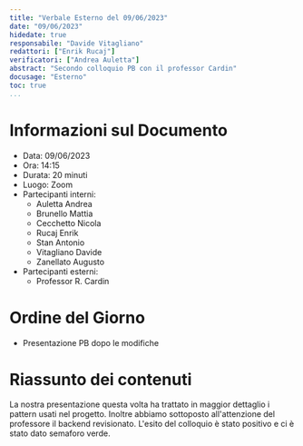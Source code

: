 ```yaml
---
title: "Verbale Esterno del 09/06/2023"
date: "09/06/2023"
hidedate: true
responsabile: "Davide Vitagliano"
redattori: ["Enrik Rucaj"]
verificatori: ["Andrea Auletta"]
abstract: "Secondo colloquio PB con il professor Cardin"
docusage: "Esterno"
toc: true
...
```


# Informazioni sul Documento

* Data: 09/06/2023
* Ora: 14:15
* Durata: 20 minuti
* Luogo: Zoom
* Partecipanti interni:
  * Auletta Andrea
  * Brunello Mattia
  * Cecchetto Nicola
  * Rucaj Enrik
  * Stan Antonio
  * Vitagliano Davide
  * Zanellato Augusto
* Partecipanti esterni:
  * Professor R. Cardin

# Ordine del Giorno

* Presentazione PB dopo le modifiche

# Riassunto dei contenuti

La nostra presentazione questa volta ha trattato in maggior dettaglio i pattern usati nel progetto. Inoltre abbiamo sottoposto all'attenzione del professore il backend revisionato.
L'esito del colloquio è stato positivo e ci è stato dato semaforo verde.
